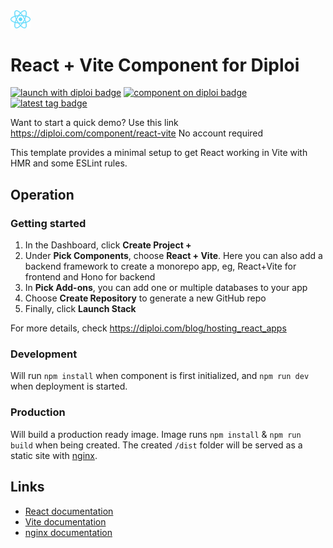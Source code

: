 <img alt="icon" src=".diploi/icon.svg" width="32">

# React + Vite Component for Diploi

[![launch with diploi badge](https://diploi.com/launch.svg)](https://diploi.com/component/react-vite)
[![component on diploi badge](https://diploi.com/component.svg)](https://diploi.com/component/react-vite)
[![latest tag badge](https://badgen.net/github/tag/diploi/component-react-vite)](https://diploi.com/component/react-vite)

Want to start a quick demo? Use this link
https://diploi.com/component/react-vite
No account required

This template provides a minimal setup to get React working in Vite with HMR and some ESLint rules.

## Operation

### Getting started

1. In the Dashboard, click **Create Project +**
2. Under **Pick Components**, choose **React + Vite**. Here you can also add a backend framework to create a monorepo app, eg, React+Vite for frontend and Hono for backend
3. In **Pick Add-ons**, you can add one or multiple databases to your app
4. Choose **Create Repository** to generate a new GitHub repo
5. Finally, click **Launch Stack**

For more details, check https://diploi.com/blog/hosting_react_apps

### Development

Will run `npm install` when component is first initialized, and `npm run dev` when deployment is started.

### Production

Will build a production ready image. Image runs `npm install` & `npm run build` when being created. The created `/dist` folder will be served as a static site with [nginx](https://nginx.org/).

## Links

- [React documentation](https://react.dev/)
- [Vite documentation](https://vite.dev/)
- [nginx documentation](https://nginx.org/)

